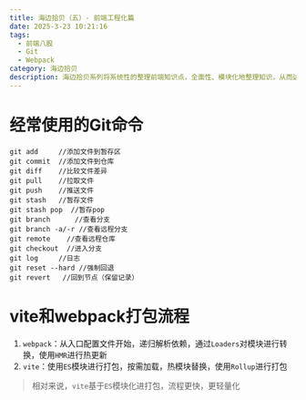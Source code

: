 ```yaml
---
title: 海边拾贝（五）- 前端工程化篇
date: 2025-3-23 10:21:16
tags: 
  - 前端八股
  - Git
  - Webpack
category: 海边拾贝 
description: 海边拾贝系列将系统性的整理前端知识点，全面性、模块化地整理知识，从而达到巩固基础的目的
---
```


# 经常使用的Git命令
```
git add     //添加文件到暂存区
git commit  //添加文件到仓库 
git diff    //比较文件差异
git pull    //拉取文件
git push    //推送文件
git stash   //暂存文件
git stash pop  //暂存pop
git branch      //查看分支
git branch -a/-r //查看远程分支
git remote    //查看远程仓库
git checkout  //进入分支
git log     //日志
git reset --hard //强制回退
git revert   //回到节点（保留记录）
```
# vite和webpack打包流程
1. `webpack`：从入口配置文件开始，递归解析依赖，通过`Loaders`对模块进行转换，使用`HMR`进行热更新
2. `vite`：使用`ES`模块进行打包，按需加载，热模块替换，使用`Rollup`进行打包

>相对来说，`vite`基于`ES`模块化进打包，流程更快，更轻量化

